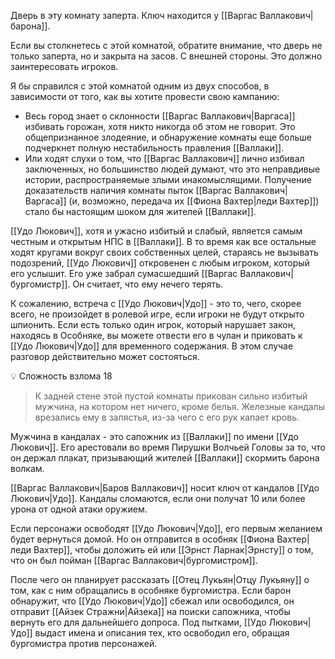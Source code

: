Дверь в эту комнату заперта. Ключ находится у [[Варгас Валлакович|барона]].

Если вы столкнетесь с этой комнатой, обратите внимание, что дверь не только заперта, но и закрыта на засов. С внешней стороны. Это должно заинтересовать игроков.

Я бы справился с этой комнатой одним из двух способов, в зависимости от того, как вы хотите провести свою кампанию:

- Весь город знает о склонности [[Варгас Валлакович|Варгаса]] избивать горожан, хотя никто никогда об этом не говорит. Это общепризнанное злодеяние, и обнаружение комнаты еще больше подчеркнет полную нестабильность правления [[Валлаки]].
- Или ходят слухи о том, что [[Варгас Валлакович]] лично избивал заключенных, но большинство людей думают, что это неправдивые истории, распространяемые злыми инакомыслящими. Получение доказательств наличия комнаты пыток [[Варгас Валлакович|Варгаса]] (и, возможно, передача их [[Фиона Вахтер|леди Вахтер]]) стало бы настоящим шоком для жителей [[Валлаки]].

[[Удо Люкович]], хотя и ужасно избитый и слабый, является самым честным и открытым НПС в [[Валлаки]]. В то время как все остальные ходят кругами вокруг своих собственных целей, стараясь не вызывать подозрений, [[Удо Люкович]] откровенен с любым игроком, который его услышит. Его уже забрал сумасшедший [[Варгас Валлакович|бургомистр]]. Он считает, что ему нечего терять.

К сожалению, встреча с [[Удо Люкович|Удо]] - это то, чего, скорее всего, не произойдет в ролевой игре, если игроки не будут открыто шпионить. Если есть только один игрок, который нарушает закон, находясь в Особняке, вы можете отвести его в чулан и приковать к [[Удо Люкович|Удо]] для временного содержания. В этом случае разговор действительно может состояться.

<aside> 💡 Сложность взлома 18

</aside>

> К задней стене этой пустой комнаты прикован сильно избитый мужчина, на котором нет ничего, кроме белья. Железные кандалы врезались ему в запястья, из-за чего с его рук капает кровь.

Мужчина в кандалах - это сапожник из [[Валлаки]] по имени [[Удо Люкович]]. Его арестовали во время Пирушки Волчьей Головы за то, что он держал плакат, призывающий жителей [[Валлаки]] скормить барона волкам.

[[Варгас Валлакович|Баров Валлакович]] носит ключ от кандалов [[Удо Люкович|Удо]]. Кандалы сломаются, если они получат 10 или более урона от одной атаки оружием.

Если персонажи освободят [[Удо Люкович|Удо]], его первым желанием будет вернуться домой. Но он отправится в особняк [[Фиона Вахтер|леди Вахтер]], чтобы доложить ей или [[Эрнст Ларнак|Эрнсту]] о том, что он был пойман [[Варгас Валлакович|бургомистром]].

После чего он планирует рассказать [[Отец Лукьян|Отцу Лукьяну]] о том, как с ним обращались в особняке бургомистра. Если барон обнаружит, что [[Удо Люкович|Удо]] сбежал или освободился, он отправит [[Айзек Стражни|Айзека]] на поиски сапожника, чтобы вернуть его для дальнейшего допроса. Под пытками, [[Удо Люкович|Удо]] выдаст имена и описания тех, кто освободил его, обращая бургомистра против персонажей.